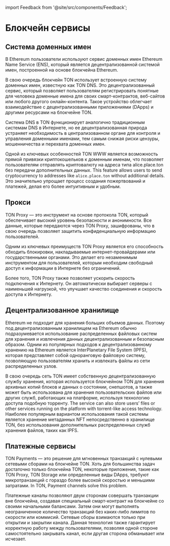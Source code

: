 import Feedback from '@site/src/components/Feedback';

# Блокчейн сервисы

## Система доменных имен

В Ethereum пользователи используют cервис доменных имен Ethereum Name Service (ENS), который является децентрализованной системой имен, построенной на основе блокчейна Ethereum.

В свою очередь блокчейн TON использует встроенную систему доменных имен, известную как TON DNS. Это децентрализованный сервис, который позволяет пользователям регистрировать понятные для человека доменные имена для своих смарт-контрактов, веб-сайтов или любого другого онлайн-контента. Такое устройство облегчает взаимодействие с децентрализованными приложениями (DApps) и другими ресурсами на блокчейне TON.

Система DNS в TON функционирует аналогично традиционным системам DNS в Интернете, но ее децентрализованная природа устраняет необходимость в централизованном органе для контроля и управления доменными именами, тем самым снижая риски цензуры, мошенничества и перехвата доменных имен.

Одной из ключевых особенностей TON WWW является возможность прямой привязки криптокошельков к доменным именам, что позволяет пользователям отправлять криптовалюту на адреса типа alice.place.ton без передачи дополнительных данных. This feature allows users to send cryptocurrency to addresses like `alice.place.ton` without additional details. Это значительно упрощает процесс создания пожертвований и платежей, делая его более интуитивным и удобным.

## Прокси

TON Proxy — это инструмент на основе протокола TON, который обеспечивает высокий уровень безопасности и анонимности. Все данные, которые передаются через TON Proxy, зашифрованы, что в свою очередь позволяет защитить конфиденциальную информацию пользователей.

Одним из ключевых преимуществ TON Proxy является его способность обходить блокировки, накладываемые интернет-провайдерами или государственными органами. Это делает его незаменимым инструментом для пользователей, которым необходим свободный доступ к информации в Интернете без ограничений.

Более того, TON Proxy также позволяет ускорить скорость подключения к Интернету. Он автоматически выбирает серверы с наименьшей нагрузкой, что улучшает качество соединения и скорость доступа к Интернету.

## Децентрализованное хранилище

Ethereum не подходит для хранения больших объемов данных. Поэтому под децентрализованным хранилищем на Ethereum обычно подразумевается использование распределенных файловых систем для хранения и извлечения данных децентрализованным и безопасным образом. Одним из популярных подходов к децентрализованному хранению на Ethereum является InterPlanetary File System (IPFS), которая представляет собой одноранговую файловую систему, позволяющую пользователям хранить и извлекать файлы из сети распределенных узлов.

В свою очередь сеть TON имеет собственную децентрализованную службу хранения, которая используется блокчейном TON для хранения архивных копий блоков и данных о состоянии, снепшотов, а также может быть использована для хранения пользовательских файлов или других служб, работающих на платформе, используя технологию доступа подобную торренту. The service can also store users’ files or other services running on the platform with torrent-like access technology. Наиболее популярным вариантом использования такой системы является хранение метаданных NFT непосредственно в хранилище TON, без использования дополнительных распределенных служб хранения файлов, таких как IPFS.

## Платежные сервисы

TON Payments — это решение для мгновенных транзакций с нулевыми сетевыми сборами на блокчейне TON. Хоть для большинства задач достаточно только блокчейна TON, некоторые приложения, такие как TON Proxy, TON Storage или определенные виды DApps, требуют микротранзакций с гораздо более высокой скоростью и меньшими затратами. In TON, Payment channels solve this problem.

Платежные каналы позволяют двум сторонам совершать транзакции вне блокчейна, создавая специальный смарт-контракт на блокчейне со своими начальными балансами. Затем они могут выполнять неограниченное количество транзакций без каких-либо лимитов по скорости или коммисий. Сетевые сборы взимаются только при открытии и закрытии канала. Данная технология также гарантирует корректную работу между пользователями, позволяя одной стороне самостоятельно закрывать канал, если другая сторона обманывает или исчезает.

<Feedback />


